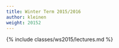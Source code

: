 ```yaml
---
title: Winter Term 2015/2016
author: kleinen
weight: 20152
---
```


{% include classes/ws2015/lectures.md %}
